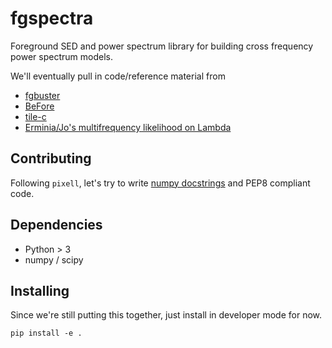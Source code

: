 # fgspectra
Foreground SED and power spectrum library for building cross frequency power spectrum models.

We'll eventually pull in code/reference material from
* [fgbuster](https://github.com/fgbuster/fgbuster)
* [BeFore](https://github.com/damonge/BFoRe_py)
* [tile-c](https://github.com/ACTCollaboration/tile-c)
* [Erminia/Jo's multifrequency likelihood on Lambda](https://lambda.gsfc.nasa.gov/product/act/act_fulllikelihood_get.cfm)


## Contributing
Following `pixell`, let's try to write [numpy docstrings](https://numpydoc.readthedocs.io/en/latest/format.html) and PEP8 compliant code.

## Dependencies
* Python > 3
* numpy / scipy

## Installing
Since we're still putting this together, just install in developer mode for now.

```
pip install -e .
```
